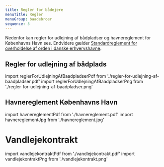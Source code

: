 ```yaml
---
title: Regler for bådejere
menuTitle: Regler
menuGroup: baadebroer
sequence: 5
---
```

Nedenfor kan regler for udlejning af bådpladser og havnereglement for Københavns Havn ses. Endvidere gælder [Standardreglement for overholdelse af orden i danske erhvervshavne](https://www.retsinformation.dk/eli/lta/2004/1146).

## Regler for udlejning af bådplads

import reglerForUdlejningAfBaadpladserPdf from './regler-for-udlejning-af-baadpladser.pdf'
import reglerForUdlejningAfBaadpladserPng from './regler-for-udlejning-af-baadpladser.png'

<Pdf pdf={reglerForUdlejningAfBaadpladserPdf} image={reglerForUdlejningAfBaadpladserPng} text="Regler for udlejning af bådpladser" />

## Havnereglement Københavns Havn

import havnereglementPdf from './havnereglement.pdf'
import havnereglementJpg from './havnereglement.jpg'

<Pdf pdf={havnereglementPdf} image={havnereglementJpg} text="Havnereglement Københavns Havn 2016" />

# Vandlejekontrakt

import vandlejekontraktPdf from './vandlejekontrakt.pdf'
import vandlejekontraktPng from './vandlejekontrakt.png'

<Pdf pdf={vandlejekontraktPdf} image={vandlejekontraktPng} text="Vandlejekontrakt mellem By & Havn og Grundejerforeningen Frederikskaj 2" />
